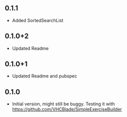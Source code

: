 ## 0.1.1

- Added SortedSearchList

## 0.1.0+2

- Updated Readme

## 0.1.0+1

- Updated Readme and pubspec

## 0.1.0

- Initial version, might still be buggy. Testing it with https://github.com/VHCBlade/SimpleExerciseBuilder
